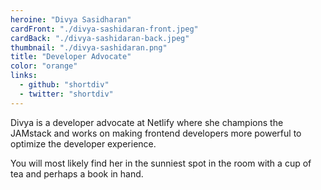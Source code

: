 ```yaml
---
heroine: "Divya Sasidharan"
cardFront: "./divya-sashidaran-front.jpeg"
cardBack: "./divya-sashidaran-back.jpeg"
thumbnail: "./divya-sashidaran.png"
title: "Developer Advocate"
color: "orange"
links:
  - github: "shortdiv"
  - twitter: "shortdiv"
---
```


Divya is a developer advocate at Netlify where she champions the JAMstack and works on making frontend developers more powerful to optimize the developer experience.

You will most likely find her in the sunniest spot in the room with a cup of tea and perhaps a book in hand.
